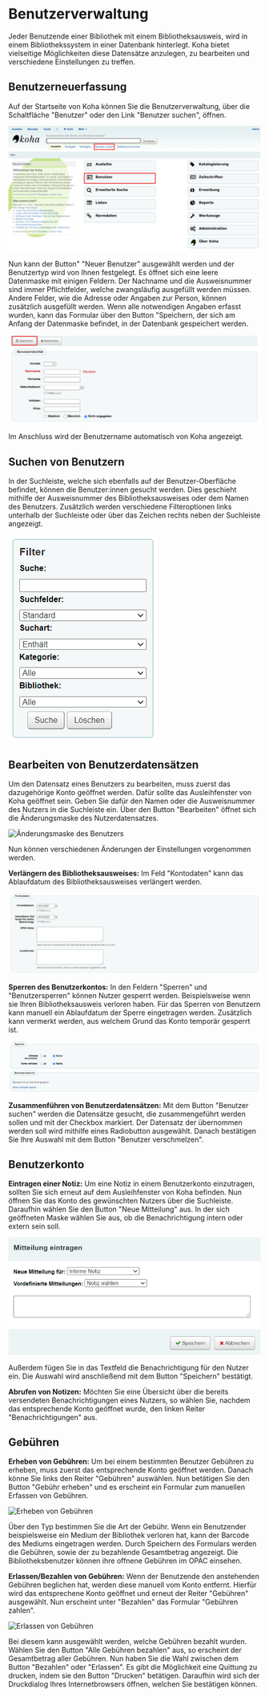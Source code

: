 # Benutzerverwaltung
Jeder Benutzende einer Bibliothek mit einem Bibliotheksausweis, wird in einem Bibliothekssystem in einer Datenbank hinterlegt. Koha bietet vielseitige Möglichkeiten diese Datensätze anzulegen, zu bearbeiten und verschiedene Einstellungen zu treffen. 

## Benutzerneuerfassung
Auf der Startseite von Koha können Sie die Benutzerverwaltung, über die Schaltfläche "Benutzer" oder den Link "Benutzer suchen", öffnen.

![Benutzerverwaltung auf der Startseite](../Images/benutzer_startseite.PNG)

Nun kann der Button" "Neuer Benutzer" ausgewählt werden und der Benutzertyp wird von Ihnen festgelegt. Es öffnet sich eine leere Datenmaske mit einigen Feldern.
Der Nachname und die Ausweisnummer sind immer Pflichtfelder, welche zwangsläufig ausgefüllt werden müssen. Andere Felder, wie die Adresse oder Angaben zur Person, können zusätzlich ausgefüllt werden. Wenn alle notwendigen Angaben erfasst wurden, kann das Formular über den Button "Speichern, der sich am Anfang der Datenmaske befindet, in der Datenbank gespeichert werden.

![Datenmaske der Benutzerneuerfassung](../Images/benutzer_datenmaske_benutzererfassung.PNG)

Im Anschluss wird der Benutzername automatisch von Koha angezeigt.


## Suchen von Benutzern
In der Suchleiste, welche sich ebenfalls auf der Benutzer-Oberfläche befindet, können die Benutzer:innen gesucht werden. Dies geschieht mithilfe der Ausweisnummer des Bibliotheksausweises oder dem Namen des Benutzers. Zusätzlich werden verschiedene Filteroptionen links unterhalb der Suchleiste oder über das Zeichen rechts neben der Suchleiste angezeigt.

![Filteroptionen](../Images/benutzer_filteroptionen.PNG)

## Bearbeiten von Benutzerdatensätzen
Um den Datensatz eines Benutzers zu bearbeiten, muss zuerst das dazugehörige Konto geöffnet werden. Dafür sollte das Ausleihfenster von Koha geöffnet sein. Geben Sie dafür den Namen oder die Ausweisnummer des Nutzers in die Suchleiste ein. Über den Button "Bearbeiten" öffnet sich die Änderungsmaske des Nutzerdatensatzes.

![Änderungsmaske des Benutzers](../Images/benutzer_änderungsmaske.PNG)

Nun können verschiedenen Änderungen der Einstellungen vorgenommen werden. 

**Verlängern des Bibliotheksausweises:** Im Feld "Kontodaten" kann das Ablaufdatum des Bibliotheksausweises verlängert werden.

![Kontodaten](../Images/benutzer_kontodaten.PNG)

**Sperren des Benutzerkontos:** In den Feldern "Sperren" und "Benutzersperren" können Nutzer gesperrt werden. Beispielsweise wenn sie Ihren Bibliotheksausweis verloren haben. Für das Sperren von Benutzern kann manuell ein Ablaufdatum der Sperre eingetragen werden. Zusätzlich kann vermerkt werden, aus welchem Grund das Konto temporär gesperrt ist.

![Benutzerkonto sperren](../Images/benutzer_sperren.PNG)

**Zusammenführen von Benutzerdatensätzen:** Mit dem Button "Benutzer suchen" werden die Datensätze gesucht, die zusammengeführt werden sollen und mit der Checkbox markiert. Der Datensatz der übernommen werden soll wird mithilfe eines Radiobutton ausgewählt. Danach bestätigen Sie Ihre Auswahl mit dem Button "Benutzer verschmelzen".

## Benutzerkonto
**Eintragen einer Notiz:** Um eine Notiz in einem Benutzerkonto einzutragen, sollten Sie sich erneut auf dem Ausleihfenster von Koha befinden. Nun öffnen Sie das Konto des gewünschten Nutzers über die Suchleiste. Daraufhin wählen Sie den Button "Neue Mitteilung" aus. In der sich geöffneten Maske wählen Sie aus, ob die Benachrichtigung intern oder extern sein soll.

![Notiz in Benutzerkonto eintragen](../Images/benutzer_mitteilung.PNG)

Außerdem fügen Sie in das Textfeld die Benachrichtigung für den Nutzer ein. Die Auswahl wird anschließend mit dem Button "Speichern" bestätigt. 

**Abrufen von Notizen:** Möchten Sie eine Übersicht über die bereits versendeten Benachrichtigungen eines Nutzers, so wählen Sie, nachdem das entsprechende Konto geöffnet wurde, den linken Reiter "Benachrichtigungen" aus. 

## Gebühren
**Erheben von Gebühren:** Um bei einem bestimmten Benutzer Gebühren zu erheben, muss zuerst das entsprechende Konto geöffnet werden. Danach könne Sie links den Reiter "Gebühren" auswählen. Nun betätigen Sie den Button "Gebühr erheben" und es erscheint ein Formular zum manuellen Erfassen von Gebühren.


![Erheben von Gebühren](../Images/benutzer_gebührenerhebung.PNG)

Über den Typ bestimmen Sie die Art der Gebühr. Wenn ein Benutzender beispielsweise ein Medium der Bibliothek verloren hat, kann der Barcode des Mediums eingetragen werden. Durch Speichern des Formulars werden die Gebühren, sowie der zu bezahlende Gesamtbetrag angezeigt. Die Bibliotheksbenutzer können ihre offnene Gebühren im OPAC einsehen. 

**Erlassen/Bezahlen von Gebühren:** Wenn der Benutzende den anstehenden Gebühren beglichen hat, werden diese manuell vom Konto entfernt. Hierfür wird das entsprechene Konto geöffnet und erneut der Reiter "Gebühren" ausgewählt. Nun erscheint unter "Bezahlen" das Formular "Gebühren zahlen". 


![Erlassen von Gebühren](../Images/benutzer_gebührerlassung.PNG)

Bei diesem kann ausgewählt werden, welche Gebühren bezahlt wurden. Wählen Sie den Button "Alle Gebühren bezahlen" aus, so erscheint der Gesamtbetrag aller Gebühren. Nun haben Sie die Wahl zwischen dem Button "Bezahlen" oder "Erlassen". 
Es gibt die Möglichkeit eine Quittung zu drucken, indem sie den Button "Drucken" betätigen. Daraufhin wird sich der Druckdialog Ihres Internetbrowsers öffnen, welchen Sie bestätigen können. 
